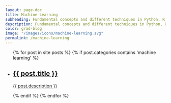 ```yaml
---
layout: page-doc
title: Machine Learning
subheading: Fundamental concepts and different techniques in Python, R and SAS.
description: Fundamental concepts and different techniques in Python, R and SAS.
color: grad-blog
image: "/images/icons/machine-learning.svg"
permalink: /machine-learning
---
```


<div class="home-container">
  <div class="home-articles">
    <div class="home-wrapper">
      <div class="page-holder">
        <ul>
        {% for post in site.posts %}
            {% if post.categories contains 'machine learning' %}
                <li>
                  <a class="post-link" href="{{ site.baseurl }}{{ post.url }}">
                    <div class="page-treasure-wrapper">
                      <div class="page-treasure-image" >
                        <div style="background-image: url('{{ post.image | relative_url }}')"></div>
                      </div>
                      <div class="page-treasure">
                        <h2>{{ post.title }}</h2>
                        <p>{{ post.description }}</p>
                      </div>
                    </div>
                  </a>
                </li>
            {% endif %}
        {% endfor %}
        </ul>
      </div>
    </div>
  </div>
</div>